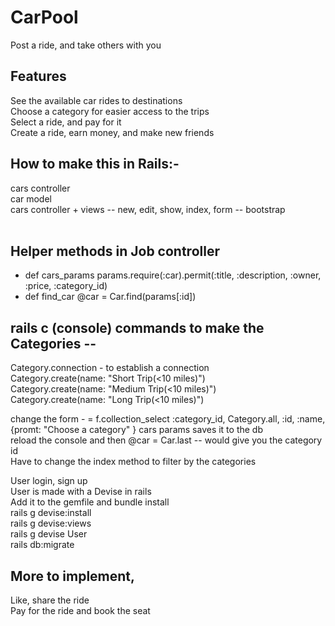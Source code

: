 # CarPool
Post a ride, and take others with you <br>

## Features
See the available car rides to destinations<br>
Choose a category for easier access to the trips <br>
Select a ride, and pay for it<br>
Create a ride, earn money, and make new friends<br>	

## How to make this in Rails:- <br>
cars controller <br>
car model <br>
cars controller + views -- new, edit, show, index, form -- bootstrap <br><br>

## Helper methods in Job controller <br>
<ul>
  <li>def cars_params
		params.require(:car).permit(:title, :description, :owner, :price, :category_id)
  </li>
  <li>
	def find_car
		@car = Car.find(params[:id])
	</li>
</ul>

## rails c (console) commands to make the Categories --
Category.connection - to establish a connection <br>
Category.create(name: "Short Trip(<10 miles)") <br>
Category.create(name: "Medium Trip(<10 miles)") <br>
Category.create(name: "Long Trip(<10 miles)") <br>

change the form - 	= f.collection_select :category_id, Category.all, :id, :name, {promt: "Choose a category" }
cars params saves it to the db <br>
reload the console and then @car = Car.last -- would give you the category id <br>
Have to change the index method to filter by the categories <br>


User login, sign up <br>
User is made with a Devise in rails <br>
Add it to the gemfile and bundle install<br>
rails g devise:install<br>
rails g devise:views<br>
rails g devise User<br>
rails db:migrate<br>


## More to implement, 
Like, share the ride <br>
Pay for the ride and book the seat<br>
